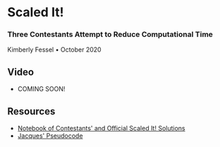 # Scaled It! 
### Three Contestants Attempt to Reduce Computational Time
Kimberly Fessel • October 2020 

## Video 
- COMING SOON!

## Resources
- [Notebook of Contestants' and Official Scaled It! Solutions](PyGotham_2020_ScaledIt.ipynb)
- [Jacques' Pseudocode](jacques_pseudocode.png)
